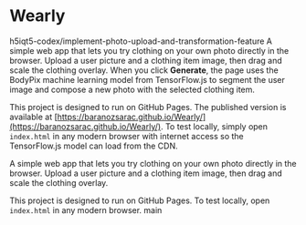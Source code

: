 # Wearly

 h5iqt5-codex/implement-photo-upload-and-transformation-feature
A simple web app that lets you try clothing on your own photo directly in the browser. Upload a user picture and a clothing item image, then drag and scale the clothing overlay. When you click **Generate**, the page uses the BodyPix machine learning model from TensorFlow.js to segment the user image and compose a new photo with the selected clothing item.

This project is designed to run on GitHub Pages. The published version is available at [https://baranozsarac.github.io/Wearly/](https://baranozsarac.github.io/Wearly/). To test locally, simply open `index.html` in any modern browser with internet access so the TensorFlow.js model can load from the CDN.

A simple web app that lets you try clothing on your own photo directly in the browser. Upload a user picture and a clothing item image, then drag and scale the clothing overlay.

This project is designed to run on GitHub Pages. To test locally, open `index.html` in any modern browser.
 main
